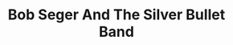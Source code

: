 ---
title: "Bob Seger And The Silver Bullet Band"
summary: ""
image: "bob-seger-and-the-silver-bullet-band.jpg"
---